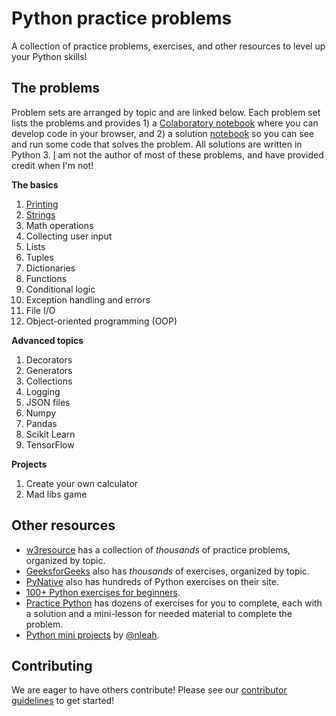 # Python practice problems
A collection of practice problems, exercises, and other resources to level up your Python skills!

## The problems
Problem sets are arranged by topic and are linked below. Each problem set lists the problems and provides 1) a [Colaboratory notebook](https://colab.research.google.com) where you can develop code in your browser, and 2) a solution [notebook](https://colab.research.google.com) so you can see and run some code that solves the problem. All solutions are written in Python 3. [I](https://github.com/bhlmn) am not the author of most of these problems, and have provided credit when I'm not!

**The basics**
1. [Printing](problem_sets/print)
2. [Strings](problem_sets/strings)
3. Math operations
4. Collecting user input
5. Lists
6. Tuples
7. Dictionaries
8. Functions
9. Conditional logic
10. Exception handling and errors
11. File I/O
12. Object-oriented programming (OOP)

**Advanced topics**
1. Decorators
2. Generators
3. Collections
4. Logging
5. JSON files
6. Numpy
7. Pandas
8. Scikit Learn
9. TensorFlow

**Projects**
1. Create your own calculator
2. Mad libs game

## Other resources
* [w3resource](https://www.w3resource.com/python-exercises/) has a collection of *thousands* of practice problems, organized by topic.
* [GeeksforGeeks](https://www.geeksforgeeks.org/python-exercises-practice-questions-and-solutions/) also has *thousands* of exercises, organized by topic.
* [PyNative](https://pynative.com/python-exercises-with-solutions/) also has hundreds of Python exercises on their site.
* [100+ Python exercises for beginners](https://github.com/zhiwehu/Python-programming-exercises/blob/98c0f26239d65d85e9548e1e82a2c52b63a260d3/100+%20Python%20challenging%20programming%20exercises%20for%20Python%203.md).
* [Practice Python](https://www.practicepython.org) has dozens of exercises for you to complete, each with a solution and a mini-lesson for needed material to complete the problem.
* [Python mini projects](https://github.com/ndleah/python-mini-project) by [@nleah](https://github.com/ndleah).

## Contributing

We are eager to have others contribute! Please see our [contributor guidelines](docs/contributing.md) to get started!
